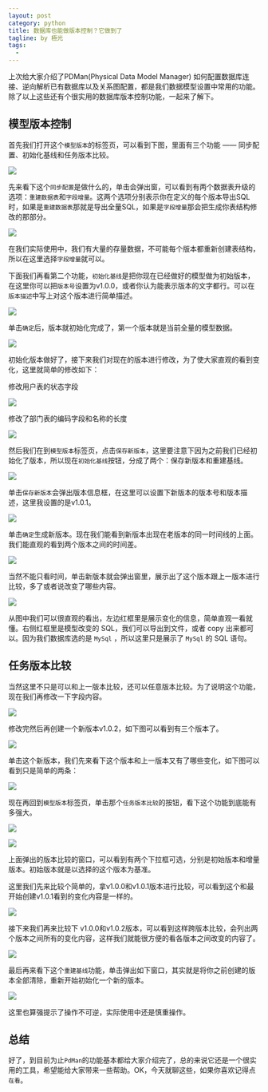```yaml
---
layout: post
category: python
title: 数据库也能做版本控制？它做到了
tagline: by 極光
tags:
  - 
---
```


上次给大家介绍了PDMan(Physical Data Model Manager) 如何配置数据库连接、逆向解析已有数据库以及关系图配置，都是我们数据模型设置中常用的功能。除了以上这些还有个很实用的数据库版本控制功能，一起来了解下。

<!--more-->

## 模型版本控制

首先我们打开这个`模型版本`的标签页，可以看到下图，里面有三个功能 —— 同步配置、初始化基线和任务版本比较。

![](http://www.justdopython.com/assets/images/2021/04/byepd3/18.png)

先来看下这个`同步配置`是做什么的，单击会弹出窗，可以看到有两个数据表升级的选项：`重建数据表`和`字段增量`。这两个选项分别表示你在定义的每个版本导出SQL时，如果是`重建数据表`那就是导出全量SQL，如果是`字段增量`那会把生成你表结构修改的那部分。

![](http://www.justdopython.com/assets/images/2021/04/byepd3/19.png)


在我们实际使用中，我们有大量的存量数据，不可能每个版本都重新创建表结构，所以在这里选择`字段增量`就可以。

下面我们再看第二个功能，`初始化基线`是把你现在已经做好的模型做为初始版本，在这里你可以把`版本号`设置为v1.0.0，或者你认为能表示版本的文字都行。可以在`版本描述`中写上对这个版本进行简单描述。

![](http://www.justdopython.com/assets/images/2021/04/byepd3/20.png)

单击`确定`后，版本就初始化完成了，第一个版本就是当前全量的模型数据。

![](http://www.justdopython.com/assets/images/2021/04/byepd3/21.png)

初始化版本做好了，接下来我们对现在的版本进行修改，为了使大家直观的看到变化，这里就简单的修改如下：

修改用户表的状态字段

![](http://www.justdopython.com/assets/images/2021/04/byepd3/22.png)

修改了部门表的编码字段和名称的长度

![](http://www.justdopython.com/assets/images/2021/04/byepd3/23.png)

然后我们在到`模型版本`标签页，点击`保存新版本`，这里要注意下因为之前我们已经初始化了版本，所以现在`初始化基线`按钮，分成了两个：保存新版本和重建基线。

![](http://www.justdopython.com/assets/images/2021/04/byepd3/25.png)

单击`保存新版本`会弹出版本信息框，在这里可以设置下新版本的版本号和版本描述，这里我设置的是v1.0.1。

![](http://www.justdopython.com/assets/images/2021/04/byepd3/26.png)

单击`确定`生成新版本。现在我们能看到新版本出现在老版本的同一时间线的上面。我们能直观的看到两个版本之间的时间差。

![](http://www.justdopython.com/assets/images/2021/04/byepd3/27.png)

当然不能只看时间，单击新版本就会弹出窗里，展示出了这个版本跟上一版本进行比较，多了或者说改变了哪些内容。

![](http://www.justdopython.com/assets/images/2021/04/byepd3/28.png)

从图中我们可以很直观的看出，左边红框里是展示变化的信息，简单直观一看就懂。右侧红框里是模型改变的 SQL，我们可以导出到文件，或者 copy 出来都可以。因为我们数据库选的是 `MySql` ，所以这里只是展示了 `MySql` 的 SQL 语句。

## 任务版本比较

当然这里不只是可以和上一版本比较，还可以任意版本比较。为了说明这个功能，现在我们再修改一下字段内容。

![](http://www.justdopython.com/assets/images/2021/04/byepd3/29.png)

修改完然后再创建一个新版本v1.0.2，如下图可以看到有三个版本了。

![](http://www.justdopython.com/assets/images/2021/04/byepd3/30.png)

单击这个新版本，我们先来看下这个版本和上一版本又有了哪些变化，如下图可以看到只是简单的两条：

![](http://www.justdopython.com/assets/images/2021/04/byepd3/31.png)

现在再回到`模型版本`标签页，单击那个`任务版本比较`的按钮，看下这个功能到底能有多强大。

![](http://www.justdopython.com/assets/images/2021/04/byepd3/32.png)

![](http://www.justdopython.com/assets/images/2021/04/byepd3/33.png)

上面弹出的版本比较的窗口，可以看到有两个下拉框可选，分别是初始版本和增量版本。初始版本就是以选择的这个版本为基准。

这里我们先来比较个简单的，拿v1.0.0和v1.0.1版本进行比较，可以看到这个和最开始创建v1.0.1看到的变化内容是一样的。

![](http://www.justdopython.com/assets/images/2021/04/byepd3/35.png)

接下来我们再来比较下 v1.0.0和v1.0.2版本，可以看到这样跨版本比较，会列出两个版本之间所有的变化内容，这样我们就能很方便的看各版本之间改变的内容了。

![](http://www.justdopython.com/assets/images/2021/04/byepd3/36.png)

最后再来看下这个`重建基线`功能，单击弹出如下窗口，其实就是将你之前创建的版本全部清除，重新开始初始化一个新的版本。

![](http://www.justdopython.com/assets/images/2021/04/byepd3/37.png)

这里也算强提示了操作不可逆，实际使用中还是慎重操作。

## 总结

好了，到目前为止`PdMan`的功能基本都给大家介绍完了，总的来说它还是一个很实用的工具，希望能给大家带来一些帮助。OK，今天就聊这些，如果你喜欢记得点 `在看`。
